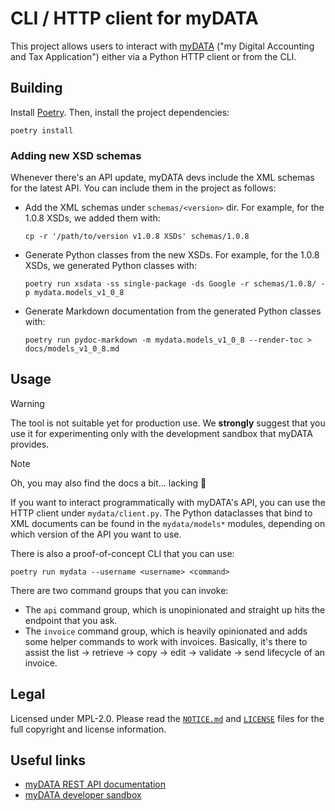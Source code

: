 # CLI / HTTP client for myDATA

This project allows users to interact with [myDATA](https://www.aade.gr/en/mydata)
("my Digital Accounting and Tax Application") either via a Python HTTP client or
from the CLI.

## Building

Install [Poetry](https://python-poetry.org/). Then, install the project
dependencies:

```
poetry install
```

### Adding new XSD schemas

Whenever there's an API update, myDATA devs include the XML schemas for the
latest API. You can include them in the project as follows:

* Add the XML schemas under `schemas/<version>` dir. For example, for the 1.0.8
  XSDs, we added them with:

  ```
  cp -r '/path/to/version v1.0.8 XSDs' schemas/1.0.8
  ```

* Generate Python classes from the new XSDs. For example, for the 1.0.8 XSDs, we
  generated Python classes with:


  ```
  poetry run xsdata -ss single-package -ds Google -r schemas/1.0.8/ -p mydata.models_v1_0_8
  ```

* Generate Markdown documentation from the generated Python classes with:

  ```
  poetry run pydoc-markdown -m mydata.models_v1_0_8 --render-toc > docs/models_v1_0_8.md
  ```

## Usage

> [!WARNING]
> The tool is not suitable yet for production use. We **strongly** suggest that
> you use it for experimenting only with the development sandbox that myDATA
> provides.

> [!NOTE]
> Oh, you may also find the docs a bit... lacking :grimacing:

If you want to interact programmatically with myDATA's API, you can use the HTTP
client under `mydata/client.py`. The Python dataclasses that bind to XML
documents can be found in the `mydata/models*` modules, depending on which
version of the API you want to use.

There is also a proof-of-concept CLI that you can use:

```
poetry run mydata --username <username> <command>
```

There are two command groups that you can invoke:

* The `api` command group, which is unopinionated and straight up hits the
  endpoint that you ask.
* The `invoice` command group, which is heavily opinionated and adds some helper
  commands to work with invoices. Basically, it's there to assist the list ->
  retrieve -> copy -> edit -> validate -> send lifecycle of an invoice.

## Legal

Licensed under MPL-2.0. Please read the [`NOTICE.md`](NOTICE.md) and
[`LICENSE`](LICENSE) files for the full copyright and license information.

## Useful links

* [myDATA REST API documentation](https://www.aade.gr/epiheiriseis/mydata-ilektronika-biblia-aade/mydata/tehnikes-prodiagrafes-ekdoseis-mydata)
* [myDATA developer sandbox](https://www.aade.gr/epiheiriseis/mydata-ilektronika-biblia-aade/mydata/dokimastiko-periballon)
